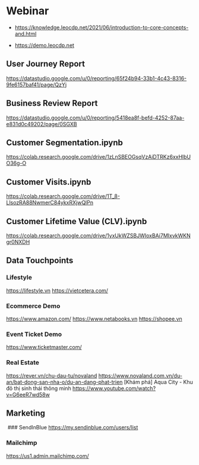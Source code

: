 # Webinar

* https://knowledge.leocdp.net/2021/06/introduction-to-core-concepts-and.html

* https://demo.leocdp.net

## User Journey Report
https://datastudio.google.com/u/0/reporting/65f24b94-33b1-4c43-8316-9fe6157baf41/page/QzYj

## Business Review Report
https://datastudio.google.com/u/0/reporting/5418ea8f-befd-4252-87aa-e831d0c49202/page/0SGXB

## Customer Segmentation.ipynb
https://colab.research.google.com/drive/1zLnSBEOGsqVzAiDTRKz6xxHlbUO36g-O

## Customer Visits.ipynb
https://colab.research.google.com/drive/1T_8-LlsozRA88NwmerC84ykxRXjwQlPn

## Customer Lifetime Value (CLV).ipynb
https://colab.research.google.com/drive/1yxUkWZSBJWIoxBAi7MIxvkWKNgr0NXDH

## Data Touchpoints

### Lifestyle
https://lifestyle.vn
https://vietcetera.com/

### Ecommerce Demo
https://www.amazon.com/
https://www.netabooks.vn
https://shopee.vn

### Event Ticket Demo
https://www.ticketmaster.com/

### Real Estate
https://rever.vn/chu-dau-tu/novaland
https://www.novaland.com.vn/du-an/bat-dong-san-nha-o/du-an-dang-phat-trien
[Khám phá] Aqua City - Khu đô thị sinh thái thông minh
https://www.youtube.com/watch?v=G6eeR7wd58w

## Marketing 
 ### SendInBlue
https://my.sendinblue.com/users/list

### Mailchimp
https://us1.admin.mailchimp.com/


